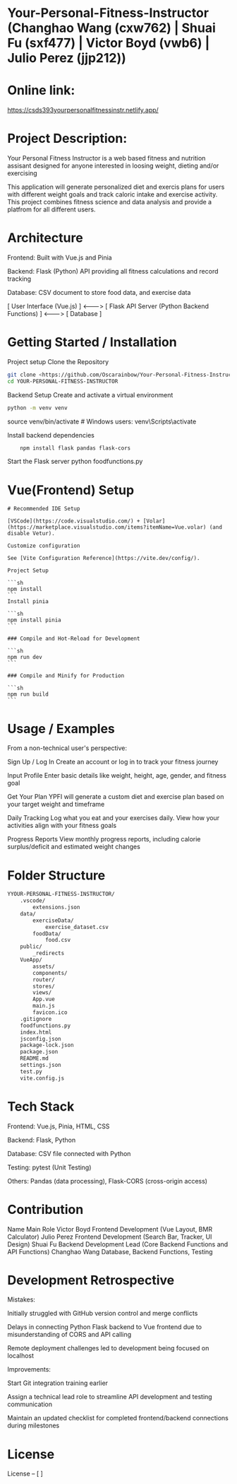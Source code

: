 # Your-Personal-Fitness-Instructor (Changhao Wang (cxw762) | Shuai Fu (sxf477) | Victor Boyd (vwb6) | Julio Perez (jjp212))
# Online link: 
https://csds393yourpersonalfitnessinstr.netlify.app/

# Project Description:
Your Personal Fitness Instructor is a web based fitness and nutrition assisant designed for anyone interested in loosing weight, dieting and/or exercising 

This application will generate personalized diet and exercis plans for users with different weight goals and track  caloric intake and exercise activity. This project combines fitness science and data analysis and provide a platfrom for all different users. 

# Architecture
Frontend: Built with Vue.js and Pinia 

Backend: Flask (Python) API providing all fitness calculations and record tracking

Database: CSV document to store food data, and exercise data

[ User Interface (Vue.js) ] <---> [ Flask API Server (Python Backend Functions) ] <---> [ Database ]

# Getting Started / Installation
Project setup
Clone the Repository
```sh
git clone <https://github.com/Oscarainbow/Your-Personal-Fitness-Instructor/branches>
cd YOUR-PERSONAL-FITNESS-INSTRUCTOR
```

Backend Setup
Create and activate a virtual environment

```sh
python -m venv venv
```
source venv/bin/activate        # Windows users: venv\Scripts\activate

Install backend dependencies

```sh
    npm install flask pandas flask-cors
```

Start the Flask server
python foodfunctions.py


# Vue(Frontend) Setup
    # Recommended IDE Setup

    [VSCode](https://code.visualstudio.com/) + [Volar](https://marketplace.visualstudio.com/items?itemName=Vue.volar) (and disable Vetur).

    Customize configuration

    See [Vite Configuration Reference](https://vite.dev/config/).

    Project Setup

    ```sh
    npm install
    ```
    Install pinia

    ```sh
    npm install pinia
    ```

    ### Compile and Hot-Reload for Development

    ```sh
    npm run dev
    ```

    ### Compile and Minify for Production

    ```sh
    npm run build
    ```

# Usage / Examples
From a non-technical user's perspective:

Sign Up / Log In
Create an account or log in to track your fitness journey

Input Profile
Enter basic details like weight, height, age, gender, and fitness goal

Get Your Plan
YPFI will generate a custom diet and exercise plan based on your target weight and timeframe

Daily Tracking
Log what you eat and your exercises daily. View how your activities align with your fitness goals

Progress Reports
View monthly progress reports, including calorie surplus/deficit and estimated weight changes

# Folder Structure
```sh
YYOUR-PERSONAL-FITNESS-INSTRUCTOR/
    .vscode/
        extensions.json
    data/
        exerciseData/
            exercise_dataset.csv
        foodData/
            food.csv
    public/
        _redirects
    VueApp/
        assets/
        components/
        router/
        stores/
        views/
        App.vue
        main.js
        favicon.ico
    .gitignore
    foodfunctions.py
    index.html
    jsconfig.json
    package-lock.json
    package.json
    README.md
    settings.json
    test.py
    vite.config.js
```


# Tech Stack 
Frontend: Vue.js, Pinia, HTML, CSS

Backend: Flask, Python

Database: CSV file connected with Python

Testing: pytest (Unit Testing)

Others: Pandas (data processing), Flask-CORS (cross-origin access)

# Contribution
Name	        Main Role
Victor Boyd	    Frontend Development (Vue Layout, BMR Calculator)
Julio Perez	    Frontend Development (Search Bar, Tracker, UI Design)
Shuai Fu	    Backend Development Lead (Core Backend Functions and API Functions)
Changhao Wang	Database, Backend Functions, Testing 

# Development Retrospective
Mistakes:

Initially struggled with GitHub version control and merge conflicts

Delays in connecting Python Flask backend to Vue frontend due to misunderstanding of CORS and API calling

Remote deployment challenges led to development being focused on localhost

Improvements:

Start Git integration training earlier

Assign a technical lead role to streamline API development and testing communication

Maintain an updated checklist for completed frontend/backend connections during milestones

# License
License – [ ]
